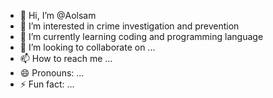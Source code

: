 - 👋 Hi, I’m @Aolsam
- 👀 I’m interested in crime investigation and prevention 
- 🌱 I’m currently learning coding and programming language 
- 💞️ I’m looking to collaborate on ...
- 📫 How to reach me ...
- 😄 Pronouns: ...
- ⚡ Fun fact: ...

<!---
Aolsam/Aolsam is a ✨ special ✨ repository because its `README.md` (this file) appears on your GitHub profile.
You can click the Preview link to take a look at your changes.
--->
